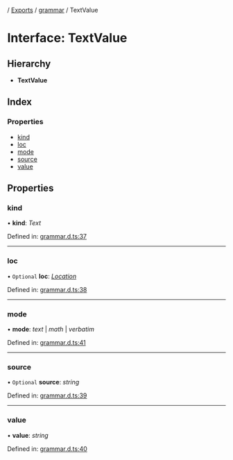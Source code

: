 [](../README.md) / [Exports](../modules.md) / [grammar](../modules/grammar.md) / TextValue

# Interface: TextValue

## Hierarchy

* **TextValue**

## Index

### Properties

* [kind](grammar.textvalue.md#kind)
* [loc](grammar.textvalue.md#loc)
* [mode](grammar.textvalue.md#mode)
* [source](grammar.textvalue.md#source)
* [value](grammar.textvalue.md#value)

## Properties

### kind

• **kind**: *Text*

Defined in: [grammar.d.ts:37](https://github.com/retorquere/bibtex-parser/blob/master/grammar.d.ts#L37)

___

### loc

• `Optional` **loc**: [*Location*](grammar.location.md)

Defined in: [grammar.d.ts:38](https://github.com/retorquere/bibtex-parser/blob/master/grammar.d.ts#L38)

___

### mode

• **mode**: *text* \| *math* \| *verbatim*

Defined in: [grammar.d.ts:41](https://github.com/retorquere/bibtex-parser/blob/master/grammar.d.ts#L41)

___

### source

• `Optional` **source**: *string*

Defined in: [grammar.d.ts:39](https://github.com/retorquere/bibtex-parser/blob/master/grammar.d.ts#L39)

___

### value

• **value**: *string*

Defined in: [grammar.d.ts:40](https://github.com/retorquere/bibtex-parser/blob/master/grammar.d.ts#L40)
